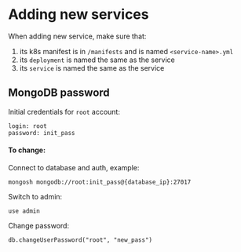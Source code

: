 # Adding new services
When adding new service, make sure that:

1. its k8s manifest is in `/manifests` and is named `<service-name>.yml`
2. its `deployment` is named the same as the service
3. its `service` is named the same as the service

## MongoDB password
Initial credentials for `root` account:
```
login: root
password: init_pass
```
#### To change:
Connect to database and auth, example:
```
mongosh mongodb://root:init_pass@{database_ip}:27017
``` 
Switch to admin:
```
use admin
```
Change password:
```
db.changeUserPassword("root", "new_pass")
```